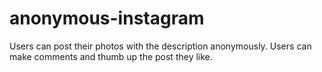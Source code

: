 # anonymous-instagram
Users can post their photos with the description anonymously. Users can make comments and thumb up the post they like.
